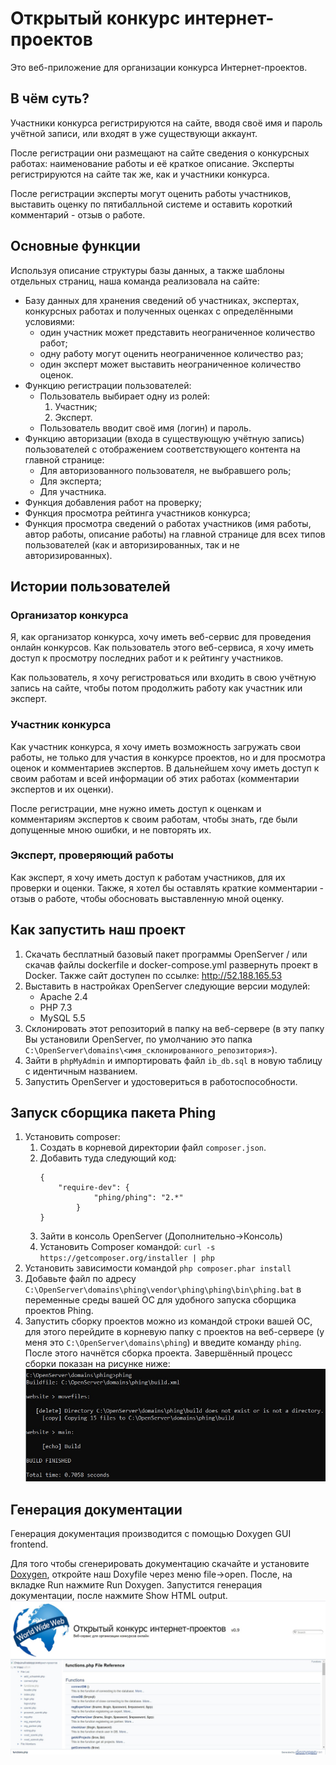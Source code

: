 # Открытый конкурс интернет-проектов

Это веб-приложение для организации конкурса
Интернет-проектов.

## В чём суть?

Участники конкурса регистрируются на сайте, вводя своё имя и пароль учётной записи, или входят в уже существующи аккаунт.

После регистрации они размещают на сайте сведения о конкурсных работах: наименование работы и её краткое описание.
Эксперты регистрируются на сайте так же, как и участники конкурса.

После регистрации эксперты могут оценить работы участников, выставить
оценку по пятибалльной системе и оставить короткий комментарий - отзыв о работе.

## Основные функции
Используя описание структуры базы данных, а также шаблоны отдельных страниц, наша команда реализовала на сайте:
+ Базу данных для хранения сведений об участниках, экспертах, конкурсных работах и полученных оценках с определёнными условиями:
  + один участник может представить неограниченное количество работ;
  + одну работу могут оценить неограниченное количество раз;
  + один эксперт может выставить неограниченное количество оценок.
+ Функцию регистрации пользователей:
  + Пользователь выбирает одну из ролей:
      1) Участник;
      2) Эксперт.
  + Пользователь вводит своё имя (логин) и пароль.
+ Функцию авторизации (входа в существующую учётную запись) пользователей с отображением соответствующего контента на главной странице:
  + Для авторизованного пользователя, не выбравшего роль;
  + Для эксперта;
  + Для участника.
+ Функция добавления работ на проверку;
+ Функция просмотра рейтинга участников конкурса;
+ Функция просмотра сведений о работах участников (имя работы, автор работы, описание работы) на главной странице для всех типов пользователей (как и авторизированных, так и не авторизированных).

## Истории пользователей

### Организатор конкурса
Я, как организатор конкурса, хочу иметь веб-сервис для проведения онлайн конкурсов.
Как пользователь этого веб-сервиса, я хочу иметь доступ к просмотру последних работ и к рейтингу участников. 

Как пользователь, я хочу регистроваться или входить в свою учётную запись на сайте, чтобы потом продолжить работу как участник или
эксперт.

### Участник конкурса
Как участник конкурса, я хочу иметь возможность загружать свои работы, не только для участия в конкурсе проектов, но и для просмотра оценок и комментариев экспертов. В дальнейшем хочу иметь доступ к своим работам и всей информации об этих работах (комментарии экспертов и их оценки).

После регистрации, мне нужно иметь доступ к оценкам и
комментариям экспертов к своим работам, чтобы знать, где были допущенные мною ошибки, и не повторять их.

### Эксперт, проверяющий работы
Как эксперт, я хочу иметь доступ к работам участников, для их проверки и оценки.
Также, я хотел бы оставлять краткие комментарии - отзыв о работе, чтобы обосновать выставленную мной оценку.

## Как запустить наш проект
1. Скачать бесплатный базовый пакет программы OpenServer / или скачав файлы dockerfile и docker-compose.yml развернуть проект в Docker. Также сайт доступен по ссылке: http://52.188.165.53
2. Выставить в настройках OpenServer следующие версии модулей:
   - Apache 2.4
   - PHP 7.3
   - MySQL 5.5
3. Склонировать этот репозиторий в папку на веб-сервере (в эту папку Вы установили OpenServer, по умолчанию это папка  ```C:\OpenServer\domains\<имя_склонированного_репозитория>```).
4. Зайти в ```phpMyAdmin``` и импортировать файл ```ib_db.sql``` в новую таблицу с идентичным названием.
5. Запустить OpenServer и удостовериться в работоспособности.

## Запуск сборщика пакета Phing
1. Установить composer:
   1. Cоздать в корневой директории файл ```composer.json```.
   2. Добавить туда следующий код:
		```
		{
			"require-dev": {
					"phing/phing": "2.*"
				}
		}
		```
   3. Зайти в консоль OpenServer (Дополнительно->Консоль)
   4. Установить Composer командой: ```curl -s https://getcomposer.org/installer | php```
2. Установить зависимости командой ```php composer.phar install```
3. Добавьте файл по адресу ```C:\OpenServer\domains\phing\vendor\phing\phing\bin\phing.bat``` в переменные среды вашей ОС для удобного запуска сборщика проектов Phing.
4. Запустить сборку проектов можно из командой строки вашей ОС, для этого перейдите в корневую папку с проектов на веб-сервере (у меня это ```C:\OpenServer\domains\phing```) и введите команду ```phing```. После этого начнётся сборка проекта.
Завершённый процесс сборки показан на рисунке ниже:
![Build](img/buildProject.jpg)

## Генерация документации
Генерация документация производится с помощью Doxygen GUI frontend.

Для того чтобы сгенерировать документацию скачайте и установите [Doxygen](https://www.doxygen.nl/download.html), откройте наш Doxyfile через меню file->open. После, на вкладке Run нажмите Run Doxygen. Запустится генерация документации, после нажмите Show HTML output.
![Docs](img/Docs.jpg)
